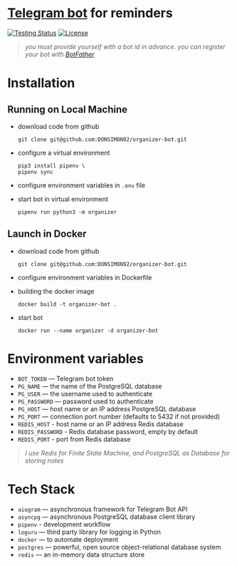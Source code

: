 # [Telegram bot](https://t.me/Multitask_4Bot "https://t.me/Multitask_4Bot") for reminders

[![Testing Status](https://github.com/DONSIMON92/organizer/actions/workflows/checks.yml/badge.svg)](https://github.com/DONSIMON92/organizer/actions/workflows/checks.yml) [![License](https://img.shields.io/badge/License-GPLv3-blue.svg)](https://github.com/DONSIMON92/organizer/blob/master/LICENSE)

> *you must provide yourself with a bot id in advance. you can register your bot with [BotFather](https://t.me/BotFather "https://t.me/BotFather")*

# Installation

## Running on Local Machine

- download code from github
    ```
    git clone git@github.com:DONSIMON92/organizer-bot.git
    ```
- configure a virtual environment
    ```
    pip3 install pipenv \
    pipenv sync
    ```
- configure environment variables in `.env` file

- start bot in virtual environment
    ```
    pipenv run python3 -m organizer
    ```

## Launch in Docker

- download code from github
    ```
    git clone git@github.com:DONSIMON92/organizer-bot.git
    ```
- configure environment variables in Dockerfile

- building the docker image
    ```
    docker build -t organizer-bot .
    ```
- start bot
    ```
    docker run --name organizer -d organizer-bot
    ```

# Environment variables

- `BOT_TOKEN` — Telegram bot token
- `PG_NAME` — the name of the PostgreSQL database
- `PG_USER` — the username used to authenticate
- `PG_PASSWORD` — password used to authenticate
- `PG_HOST` — host name or an IP address PostgreSQL database
- `PG_PORT` — connection port number (defaults to 5432 if not provided)
- `REDIS_HOST` - host name or an IP address Redis database 
- `REDIS_PASSWORD` - Redis database password, empty by default
- `REDIS_PORT` - port from Redis database

> *I use Redis for Finite State Machine, and PostgreSQL as Database for storing notes*

# Tech Stack

- `aiogram` — asynchronous framework for Telegram Bot API
- `asyncpg` — asynchronous PostgreSQL database client library
- `pipenv` - development workflow
- `loguru` — third party library for logging in Python
- `docker` — to automate deployment
- `postgres` — powerful, open source object-relational database system
- `redis` — an in-memory data structure store
